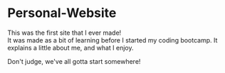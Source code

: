 # Personal-Website

This was the first site that I ever made! <br />
It was made as a bit of learning before I started my coding bootcamp. It explains a little about me, and what I enjoy.

Don't judge, we've all gotta start somewhere!
